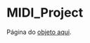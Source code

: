 # MIDI_Project
Página do [objeto aqui](https://andre-su.github.io/MIDI_Project/midiInstrument/index.html).
